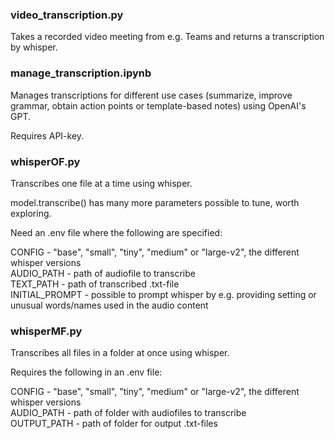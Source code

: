 ### video_transcription.py

Takes a recorded video meeting from e.g. Teams and returns a transcription by whisper.

### manage_transcription.ipynb

Manages transcriptions for different use cases (summarize, improve grammar, obtain action points or template-based notes) using OpenAI's GPT.

Requires API-key.

### whisperOF.py

Transcribes one file at a time using whisper.  

model.transcribe() has many more parameters possible to tune, worth exploring.  

Need an .env file where the following are specified:   

CONFIG - "base", "small", "tiny", "medium" or "large-v2", the different whisper versions  
AUDIO_PATH - path of audiofile to transcribe  
TEXT_PATH - path of transcribed .txt-file  
INITIAL_PROMPT - possible to prompt whisper by e.g. providing setting or unusual words/names used in the audio content  

### whisperMF.py

Transcribes all files in a folder at once using whisper.  

Requires the following in an .env file:

CONFIG - "base", "small", "tiny", "medium" or "large-v2", the different whisper versions  
AUDIO_PATH - path of folder with audiofiles to transcribe  
OUTPUT_PATH - path of folder for output .txt-files 
